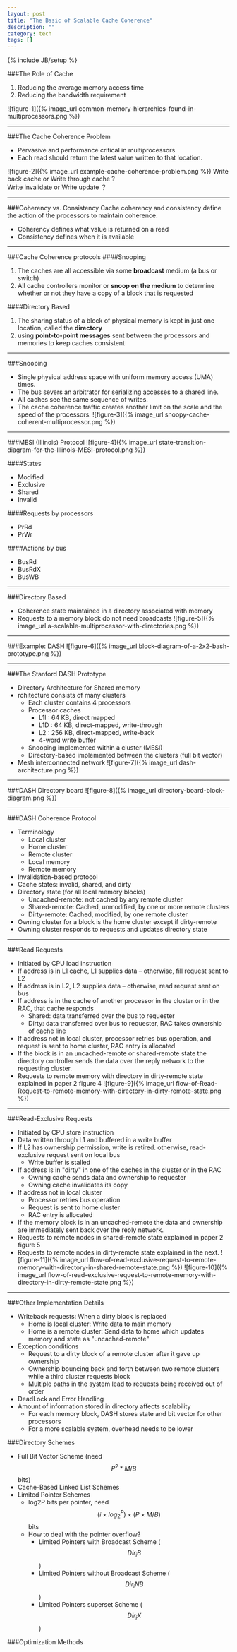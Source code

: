 ```yaml
---
layout: post
title: "The Basic of Scalable Cache Coherence"
description: ""
category: tech
tags: []
---
```

{% include JB/setup %}

###The Role of Cache
1. Reducing the average memory access time
2. Reducing the bandwidth requirement

![figure-1]({% image_url common-memory-hierarchies-found-in-multiprocessors.png %})

- - -

###The Cache Coherence Problem
* Pervasive and performance critical in multiprocessors.
* Each read should return the latest value written to that location.

![figure-2]({% image_url example-cache-coherence-problem.png %})
Write back cache or Write through cache ?   
Write invalidate  or Write update ？

- - -

###Coherency vs. Consistency
Cache coherency and consistency define the action of the processors to maintain coherence. 

* Coherency defines what value is returned on a read
* Consistency defines when it is available

- - -

###Cache Coherence protocols
####Snooping
1. The caches are all accessible via some __broadcast__ medium (a bus or switch)
2. All cache controllers monitor or __snoop on the medium__ to determine whether or not they have a copy of a block that is requested

####Directory Based
1. The sharing status of a block of physical memory is kept in just one location, called the __directory__
2. using __point-to-point messages__ sent between the processors and memories to keep caches consistent

- - -

###Snooping
* Single physical address space with uniform memory access (UMA) times.
* The bus severs an arbitrator for serializing accesses to a shared line.
* All caches see the same sequence of writes.
* The cache coherence traffic creates another limit on the scale and the speed of the processors. 
![figure-3]({% image_url snoopy-cache-coherent-multiprocessor.png %})

- - -

###MESI (Illinois) Protocol
![figure-4]({% image_url state-transition-diagram-for-the-Illinois-MESI-protocol.png %})

####States
* Modified
* Exclusive
* Shared
* Invalid

####Requests by processors
* PrRd
* PrWr

####Actions by bus
* BusRd
* BusRdX
* BusWB

- - -

###Directory Based
* Coherence state maintained in a directory associated with memory
* Requests to a memory block do not need broadcasts
![figure-5]({% image_url a-scalable-multiprocessor-with-directories.png %})

- - -

###Example: DASH
![figure-6]({% image_url block-diagram-of-a-2x2-bash-prototype.png %})

- - -

###The Stanford DASH Prototype
- Directory Architecture for Shared memory
- rchitecture consists of many clusters
    * Each cluster contains 4 processors
    * Processor caches
        - L1I : 64 KB, direct mapped
        - L1D : 64 KB, direct-mapped, write-through
        - L2  : 256 KB, direct-mapped, write-back
        - 4-word write buffer
    * Snooping implemented within a cluster (MESI)
    * Directory-based implemented  between the clusters (full bit vector)
- Mesh interconnected network
![figure-7]({% image_url dash-architecture.png %})

- - -

###DASH Directory board
![figure-8]({% image_url directory-board-block-diagram.png %})

- - -

###DASH Coherence Protocol
* Terminology
    - Local cluster
    - Home cluster
    - Remote cluster
    - Local memory
    - Remote memory
* Invalidation-based protocol
* Cache states: invalid, shared, and dirty
* Directory state (for all local memory blocks)
    - Uncached-remote: not cached by any remote cluster
    - Shared-remote: Cached, unmodified, by one or more remote clusters
    - Dirty-remote: Cached, modified, by one remote cluster
* Owning cluster for a block is the home cluster except if dirty-remote
* Owning cluster responds to requests and updates directory state

- - -

###Read Requests
* Initiated by CPU load instruction
* If address is in L1 cache, L1 supplies data – otherwise, fill request sent to L2
* If address is in L2, L2 supplies data – otherwise, read request sent on bus
* If address is in the cache of another processor in the cluster or in the RAC, that cache responds
    - Shared: data transferred over the bus to requester
    - Dirty: data transferred over bus to requester, RAC takes ownership of cache line
* If address not in local cluster, processor retries bus operation, and request is sent to home cluster, RAC entry is allocated
* If the block is in an uncached-remote or shared-remote state the directory controller sends the data over the reply network to the requesting cluster. 
* Requests to remote memory with directory in dirty-remote state explained in paper 2 figure 4
![figure-9]({% image_url flow-of-Read-Request-to-remote-memory-with-directory-in-dirty-remote-state.png %})

- - -

###Read-Exclusive Requests
* Initiated by CPU store instruction
* Data written through L1 and buffered in a write buffer
* If L2 has ownership permission, write is retired. otherwise, read-exclusive request sent on local bus
    - Write buffer is stalled
* If address is in "dirty" in one of the caches in the cluster or in the RAC
    - Owning cache sends data and ownership to requester
    - Owning cache invalidates its copy
* If address not in local cluster
    - Processor retries bus operation
    - Request is sent to home cluster
    - RAC entry is allocated
* If the memory block is in an uncached-remote the data and ownership are immediately sent back over the reply network.
* Requests to remote nodes in shared-remote state explained in paper 2 figure 5
* Requests to remote nodes in dirty-remote state explained in the next.
![figure-11]({% image_url flow-of-read-exclusive-request-to-remote-memory-with-directory-in-shared-remote-state.png %})
![figure-10]({% image_url flow-of-read-exclusive-request-to-remote-memory-with-directory-in-dirty-remote-state.png %})

- - -

###Other Implementation Details
* Writeback requests: When a dirty block is replaced
    - Home is local cluster: Write data to main memory
    - Home is a remote cluster: Send data to home which updates memory and state as "uncached-remote"
* Exception conditions
    - Request to a dirty block of a remote cluster after it gave up ownership
    - Ownership bouncing back and forth between two remote clusters while a third cluster requests block
    - Multiple paths in the system lead to requests being received out of order
* DeadLock and Error Handling
* Amount of information stored in directory affects scalability
    - For each memory block, DASH stores state and bit vector for other processors
    - For a more scalable system, overhead needs to be lower

###Directory Schemes
* Full Bit Vector Scheme (need $$ P^2 * M / B $$ bits)
* Cache-Based Linked List Schemes
* Limited Pointer Schemes
    - log2P bits per pointer, need $$ (i \times log_2^P) \times (P \times M/B) $$ bits
    - How to deal with the pointer overflow?
        * Limited Pointers with Broadcast Scheme ($$ Dir_i B $$)
        * Limited Pointers without Broadcast Scheme ($$ Dir_i NB $$)
        * Limited Pointers superset Scheme ($$ Dir_i X $$)

###Optimization Methods
